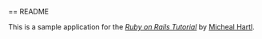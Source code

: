 == README

This is a sample application for the [*Ruby on Rails Tutorial*](http://railstutorial.org/) by [Micheal Hartl](http://michaelhartl.com/).
